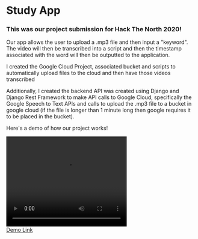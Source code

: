 <h1> Study App</h1>
<h3> This was our project submission for <b>Hack The North 2020!</b> </h3>

<p> Our app allows the user to upload a .mp3 file and then input a "keyword". The video will then be transcribed into a script and then the timestamp associated with the word will then be outputted to the application.  </p>

<p> I created the Google Cloud Project, associated bucket and scripts to automatically upload files to the cloud and then have those videos transcribed </p>

<p> Additionally, I created the backend API was created using Django and Django Rest Framework to make API calls to Google Cloud, specifically the Google Speech to Text APIs and calls to upload the .mp3 file to a bucket in google cloud (if the file is longer than 1 minute long then google requires it to be placed in the bucket).</p>

<p> Here's a demo of how our project works!<p>
<video width="320" height="240" controls>
    <source src="devpost_submission.mp4" type="video/mp4">
</video>
<br>
<a href="https://i.vimeocdn.com/video/1037532301">Demo Link</a>
